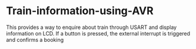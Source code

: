 # Train-information-using-AVR
This provides a way to enquire about train through USART and display information on LCD. If a button is pressed, the external interrupt is triggered and confirms a booking
